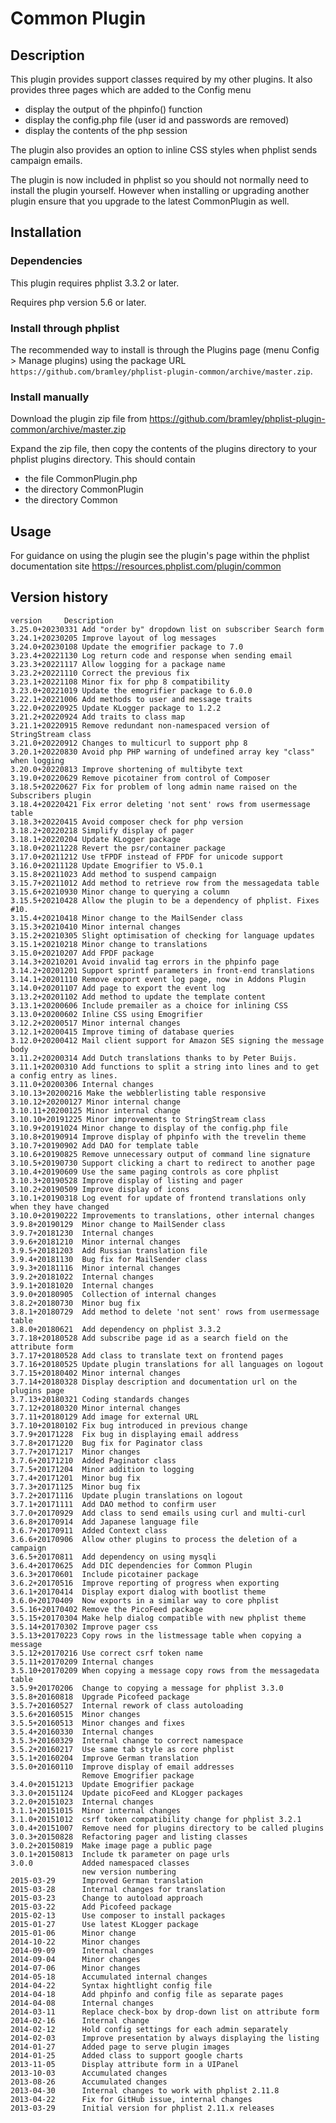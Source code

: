 # Common Plugin #

## Description ##

This plugin provides support classes required by my other plugins.
It also provides three pages which are added to the Config menu

* display the output of the phpinfo() function
* display the config.php file (user id and passwords are removed)
* display the contents of the php session

The plugin also provides an option to inline CSS styles when phplist sends campaign emails.

The plugin is now included in phplist so you should not normally need to install the plugin yourself.
However when installing or upgrading another plugin ensure that you upgrade to the latest CommonPlugin as well.

## Installation ##

### Dependencies ###

This plugin requires phplist 3.3.2 or later.

Requires php version 5.6 or later.

### Install through phplist ###

The recommended way to install is through the Plugins page (menu Config > Manage plugins) using the package URL `https://github.com/bramley/phplist-plugin-common/archive/master.zip`.

### Install manually ###

Download the plugin zip file from <https://github.com/bramley/phplist-plugin-common/archive/master.zip>

Expand the zip file, then copy the contents of the plugins directory to your phplist plugins directory.
This should contain

* the file CommonPlugin.php
* the directory CommonPlugin
* the directory Common

## Usage ##

For guidance on using the plugin see the plugin's page within the phplist documentation site <https://resources.phplist.com/plugin/common>

## Version history ##

    version     Description
    3.25.0+20230331 Add "order by" dropdown list on subscriber Search form
    3.24.1+20230205 Improve layout of log messages
    3.24.0+20230108 Update the emogrifier package to 7.0
    3.23.4+20221130 Log return code and response when sending email
    3.23.3+20221117 Allow logging for a package name
    3.23.2+20221110 Correct the previous fix
    3.23.1+20221108 Minor fix for php 8 compatibility
    3.23.0+20221019 Update the emogrifier package to 6.0.0
    3.22.1+20221006 Add methods to user and message traits
    3.22.0+20220925 Update KLogger package to 1.2.2
    3.21.2+20220924 Add traits to class map
    3.21.1+20220915 Remove redundant non-namespaced version of StringStream class
    3.21.0+20220912 Changes to multicurl to support php 8
    3.20.1+20220830 Avoid php PHP warning of undefined array key "class" when logging
    3.20.0+20220813 Improve shortening of multibyte text
    3.19.0+20220629 Remove picotainer from control of Composer
    3.18.5+20220627 Fix for problem of long admin name raised on the Subscribers plugin
    3.18.4+20220421 Fix error deleting 'not sent' rows from usermessage table
    3.18.3+20220415 Avoid composer check for php version
    3.18.2+20220218 Simplify display of pager
    3.18.1+20220204 Update KLogger package
    3.18.0+20211228 Revert the psr/container package
    3.17.0+20211212 Use tFPDF instead of FPDF for unicode support
    3.16.0+20211128 Update Emogrifier to V5.0.1
    3.15.8+20211023 Add method to suspend campaign
    3.15.7+20211012 Add method to retrieve row from the messagedata table
    3.15.6+20210930 Minor change to querying a column
    3.15.5+20210428 Allow the plugin to be a dependency of phplist. Fixes #10.
    3.15.4+20210418 Minor change to the MailSender class
    3.15.3+20210410 Minor internal changes
    3.15.2+20210305 Slight optimisation of checking for language updates
    3.15.1+20210218 Minor change to translations
    3.15.0+20210207 Add FPDF package
    3.14.3+20210201 Avoid invalid tag errors in the phpinfo page
    3.14.2+20201201 Support sprintf parameters in front-end translations
    3.14.1+20201110 Remove export event log page, now in Addons Plugin
    3.14.0+20201107 Add page to export the event log
    3.13.2+20201102 Add method to update the template content
    3.13.1+20200606 Include premailer as a choice for inlining CSS
    3.13.0+20200602 Inline CSS using Emogrifier
    3.12.2+20200517 Minor internal changes
    3.12.1+20200415 Improve timing of database queries
    3.12.0+20200412 Mail client support for Amazon SES signing the message body
    3.11.2+20200314 Add Dutch translations thanks to by Peter Buijs.
    3.11.1+20200310 Add functions to split a string into lines and to get a config entry as lines.
    3.11.0+20200306 Internal changes
    3.10.13+20200216 Make the webblerlisting table responsive
    3.10.12+20200127 Minor internal change
    3.10.11+20200125 Minor internal change
    3.10.10+20191225 Minor improvements to StringStream class
    3.10.9+20191024 Minor change to display of the config.php file
    3.10.8+20190914 Improve display of phpinfo with the trevelin theme
    3.10.7+20190902 Add DAO for template table
    3.10.6+20190825 Remove unnecessary output of command line signature
    3.10.5+20190730 Support clicking a chart to redirect to another page
    3.10.4+20190609 Use the same paging controls as core phplist
    3.10.3+20190528 Improve display of listing and pager
    3.10.2+20190509 Improve display of icons
    3.10.1+20190318 Log event for update of frontend translations only when they have changed
    3.10.0+20190222 Improvements to translations, other internal changes
    3.9.8+20190129  Minor change to MailSender class
    3.9.7+20181230  Internal changes
    3.9.6+20181210  Minor internal changes
    3.9.5+20181203  Add Russian translation file
    3.9.4+20181130  Bug fix for MailSender class
    3.9.3+20181116  Minor internal changes
    3.9.2+20181022  Internal changes
    3.9.1+20181020  Internal changes
    3.9.0+20180905  Collection of internal changes
    3.8.2+20180730  Minor bug fix
    3.8.1+20180729  Add method to delete 'not sent' rows from usermessage table
    3.8.0+20180621  Add dependency on phplist 3.3.2
    3.7.18+20180528 Add subscribe page id as a search field on the attribute form
    3.7.17+20180528 Add class to translate text on frontend pages
    3.7.16+20180525 Update plugin translations for all languages on logout
    3.7.15+20180402 Minor internal changes
    3.7.14+20180328 Display description and documentation url on the plugins page
    3.7.13+20180321 Coding standards changes
    3.7.12+20180320 Minor internal changes
    3.7.11+20180129 Add image for external URL
    3.7.10+20180102 Fix bug introduced in previous change
    3.7.9+20171228  Fix bug in displaying email address
    3.7.8+20171220  Bug fix for Paginator class
    3.7.7+20171217  Minor changes
    3.7.6+20171210  Added Paginator class
    3.7.5+20171204  Minor addition to logging
    3.7.4+20171201  Minor bug fix
    3.7.3+20171125  Minor bug fix
    3.7.2+20171116  Update plugin translations on logout
    3.7.1+20171111  Add DAO method to confirm user
    3.7.0+20170929  Add class to send emails using curl and multi-curl
    3.6.8+20170914  Add Japanese language file
    3.6.7+20170911  Added Context class
    3.6.6+20170906  Allow other plugins to process the deletion of a campaign
    3.6.5+20170811  Add dependency on using mysqli
    3.6.4+20170625  Add DIC dependencies for Common Plugin
    3.6.3+20170601  Include picotainer package
    3.6.2+20170516  Improve reporting of progress when exporting
    3.6.1+20170414  Display export dialog with bootlist theme
    3.6.0+20170409  Now exports in a similar way to core phplist
    3.5.16+20170402 Remove the PicoFeed package
    3.5.15+20170304 Make help dialog compatible with new phplist theme
    3.5.14+20170302 Improve pager css
    3.5.13+20170223 Copy rows in the listmessage table when copying a message
    3.5.12+20170216 Use correct csrf token name
    3.5.11+20170209 Internal changes
    3.5.10+20170209 When copying a message copy rows from the messagedata table
    3.5.9+20170206  Change to copying a message for phplist 3.3.0
    3.5.8+20160818  Upgrade Picofeed package
    3.5.7+20160527  Internal rework of class autoloading
    3.5.6+20160515  Minor changes
    3.5.5+20160513  Minor changes and fixes
    3.5.4+20160330  Internal changes
    3.5.3+20160329  Internal change to correct namespace
    3.5.2+20160217  Use same tab style as core phplist
    3.5.1+20160204  Improve German translation
    3.5.0+20160110  Improve display of email addresses
                    Remove Emogrifier package
    3.4.0+20151213  Update Emogrifier package
    3.3.0+20151124  Update picoFeed and KLogger packages
    3.2.0+20151023  Internal changes
    3.1.1+20151015  Minor internal changes
    3.1.0+20151012  csrf token compatibility change for phplist 3.2.1
    3.0.4+20151007  Remove need for plugins directory to be called plugins
    3.0.3+20150828  Refactoring pager and listing classes
    3.0.2+20150819  Make image page a public page
    3.0.1+20150813  Include tk parameter on page urls
    3.0.0           Added namespaced classes
                    new version numbering
    2015-03-29      Improved German translation
    2015-03-28      Internal changes for translation
    2015-03-23      Change to autoload approach
    2015-03-22      Add Picofeed package
    2015-02-13      Use composer to install packages
    2015-01-27      Use latest KLogger package
    2015-01-06      Minor change
    2014-10-22      Minor changes
    2014-09-09      Internal changes
    2014-09-04      Minor changes
    2014-07-06      Minor changes
    2014-05-18      Accumulated internal changes
    2014-04-22      Syntax hightlight config file
    2014-04-18      Add phpinfo and config file as separate pages
    2014-04-08      Internal changes
    2014-03-11      Replace check-box by drop-down list on attribute form
    2014-02-16      Internal change
    2014-02-12      Hold config settings for each admin separately
    2014-02-03      Improve presentation by always displaying the listing
    2014-01-27      Added page to serve plugin images
    2014-01-25      Added class to support google charts
    2013-11-05      Display attribute form in a UIPanel
    2013-10-03      Accumulated changes
    2013-08-26      Accumulated changes
    2013-04-30      Internal changes to work with phplist 2.11.8
    2013-04-22      Fix for GitHub issue, internal changes
    2013-03-29      Initial version for phplist 2.11.x releases